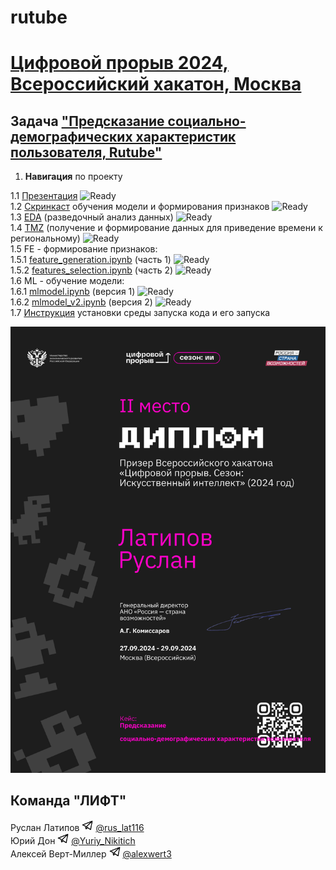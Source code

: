 # rutube

# [Цифровой прорыв 2024, Всероссийский хакатон, Москва](https://hacks-ai.ru/)

## Задача ["Предсказание социально-демографических характеристик пользователя, Rutube"](https://hacks-ai.ru/events/1077379)

1. **Навигация** по проекту

1.1 [Презентация](presentation.pdf) ![Ready](https://img.shields.io/badge/-ready-green) \
1.2 [Скринкаст](https://disk.yandex.ru/i/-W2Ocj-WwVBkMQ) обучения модели и формирования признаков ![Ready](https://img.shields.io/badge/-ready-green) \
1.3 [EDA](eda.ipynb) (разведочный анализ данных) ![Ready](https://img.shields.io/badge/-ready-green) \
1.4 [TMZ](gmt_region.ipynb) (получение и формирование данных для приведение времени к региональному) ![Ready](https://img.shields.io/badge/-ready-green) \
1.5 FE - формирование признаков: \
1.5.1 [feature_generation.ipynb](feature_generation.ipynb) (часть 1) ![Ready](https://img.shields.io/badge/-ready-green) \
1.5.2 [features_selection.ipynb](features_selection.ipynb) (часть 2) ![Ready](https://img.shields.io/badge/-ready-green) \
1.6 ML - обучение модели: \
1.6.1 [mlmodel.ipynb](mlmodel.ipynb) (версия 1) ![Ready](https://img.shields.io/badge/-ready-green) \
1.6.2 [mlmodel_v2.ipynb](mlmodel_v2.ipynb) (версия 2) ![Ready](https://img.shields.io/badge/-ready-green) \
1.7 [Инструкция](instructions.md) установки среды запуска кода и его запуска

![certificate](certificate.jpg)

## Команда "ЛИФТ"

Руслан Латипов <img src="images/tglogo.jpg" width="18"> [@rus_lat116](https://t.me/rus_lat116) \
Юрий Дон <img src="images/tglogo.jpg" width="18"> [@Yuriy_Nikitich](https://t.me/Yuriy_Nikitich) \
Алексей Верт-Миллер <img src="images/tglogo.jpg" width="18"> [@alexwert3](https://t.me/alexwert3)
